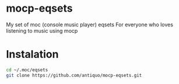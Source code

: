 mocp-eqsets
===========

My set of moc (console music player) eqsets
For everyone who loves listening to music using mocp

Instalation
===========
```bash
cd ~/.moc/eqsets
git clone https://github.com/antiquo/mocp-eqsets.git
```
